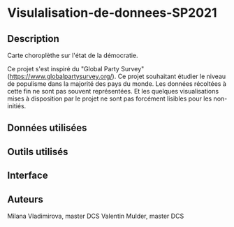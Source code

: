 # Visulalisation-de-donnees-SP2021

## Description

Carte choroplèthe sur l'état de la démocratie.

Ce projet s'est inspiré du "Global Party Survey" (https://www.globalpartysurvey.org/). Ce projet souhaitant étudier le niveau de populisme dans la majorité des pays du monde. Les données récoltées à cette fin ne sont pas souvent représentées. Et les quelques visualisations mises à disposition par le projet ne sont pas forcément lisibles pour les non-initiés.

## Données utilisées

## Outils utilisés

## Interface

## Auteurs

Milana Vladimirova, master DCS
Valentin Mulder, master DCS
